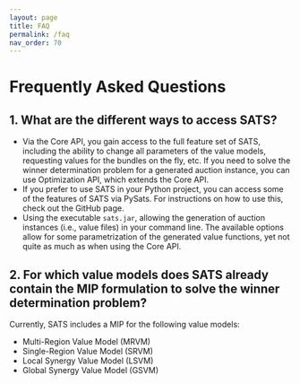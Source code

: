 ```yaml
---
layout: page
title: FAQ
permalink: /faq
nav_order: 70
---
```


# Frequently Asked Questions

## 1. What are the different ways to access SATS?
- Via the Core API, you gain access to the full feature set of SATS, including the ability to change all parameters of the value models, requesting values for the bundles on the fly, etc.
If you need to solve the winner determination problem for a generated auction instance, you can use Optimization API, which extends the Core API.
- If you prefer to use SATS in your Python project, you can access some of the features of SATS via PySats. For instructions on how to use this, check out the GitHub page.
- Using the executable `sats.jar`, allowing the generation of auction instances (i.e., value files) in your command line. The available options allow for some parametrization of the generated value functions, yet not quite as much as when using the Core API.

## 2. For which value models does SATS already contain the MIP formulation to solve the winner determination problem?
Currently, SATS includes a MIP for the following value models:

- Multi-Region Value Model (MRVM)
- Single-Region Value Model (SRVM)
- Local Synergy Value Model (LSVM)
- Global Synergy Value Model (GSVM)
